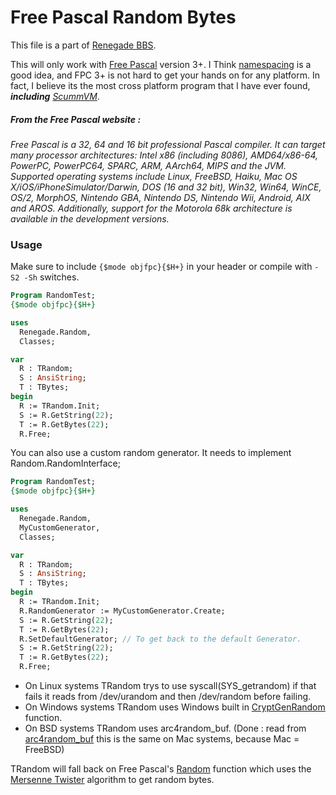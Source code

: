 # Free Pascal Random Bytes

This file is a part of [Renegade BBS](http://renegade.cc "Renegade BBS").

This will only work with [Free Pascal](http://freepascal.org "Free Pascal") version 3+.  I Think [namespacing](http://wiki.freepascal.org/FPC_New_Features_3.0#Delphi-like_namespaces_units "Namespaces") is a good idea, and FPC 3+ is not hard to get your hands on for any platform.  In fact, I believe its the most cross platform program that I have ever found, _**including** [ScummVM](http://scummvm.org/ "ScummVM is a program which allows you to run certain classic graphical point-and-click adventure games, provided you already have their data files.")_.

##### From the Free Pascal website :

_Free Pascal is a 32, 64 and 16 bit professional Pascal compiler. It can target many processor architectures: Intel x86 (including 8086), AMD64/x86-64, PowerPC, PowerPC64, SPARC, ARM, AArch64, MIPS and the JVM. Supported operating systems include Linux, FreeBSD, Haiku, Mac OS X/iOS/iPhoneSimulator/Darwin, DOS (16 and 32 bit), Win32, Win64, WinCE, OS/2, MorphOS, Nintendo GBA, Nintendo DS, Nintendo Wii, Android, AIX and AROS. Additionally, support for the Motorola 68k architecture is available in the development versions._

### Usage
Make sure to include ```{$mode objfpc}{$H+}``` in your header or compile with ```-S2 -Sh``` switches.

```pascal
Program RandomTest;
{$mode objfpc}{$H+}

uses
  Renegade.Random,
  Classes;

var
  R : TRandom;
  S : AnsiString;
  T : TBytes;
begin
  R := TRandom.Init;
  S := R.GetString(22);
  T := R.GetBytes(22);
  R.Free;
```

You can also use a custom random generator.  It needs to implement Random.RandomInterface;
```pascal
Program RandomTest;
{$mode objfpc}{$H+}

uses
  Renegade.Random,
  MyCustomGenerator,
  Classes;

var
  R : TRandom;
  S : AnsiString;
  T : TBytes;
begin
  R := TRandom.Init;
  R.RandomGenerator := MyCustomGenerator.Create;
  S := R.GetString(22);
  T := R.GetBytes(22);
  R.SetDefaultGenerator; // To get back to the default Generator.
  S := R.GetString(22);
  T := R.GetBytes(22);
  R.Free;
```


  * On Linux systems TRandom trys to use syscall(SYS_getrandom) if that fails it reads from /dev/urandom and then /dev/random before failing.
  * On Windows systems TRandom uses Windows built in [CryptGenRandom](https://msdn.microsoft.com/en-us/library/windows/desktop/aa379942(v=vs.85).aspx "CryptGenRandom") function.
  * On BSD systems TRandom uses arc4random_buf. (Done : read from [arc4random_buf](https://www.freebsd.org/cgi/man.cgi?query=arc4random_buf&sektion=3 "arc4random_buf") this is the same on Mac systems, because Mac = FreeBSD)

TRandom will fall back on Free Pascal's [Random](http://www.freepascal.org/docs-html/rtl/system/random.html "Random") function which uses the [Mersenne Twister](https://en.wikipedia.org/wiki/Mersenne_Twister "Mersenne Twister") algorithm to get random bytes.
